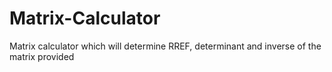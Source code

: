 # Matrix-Calculator
Matrix calculator which will determine RREF, determinant and inverse of the matrix provided
